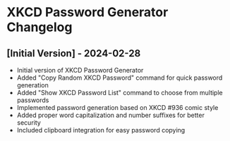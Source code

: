 # XKCD Password Generator Changelog

## [Initial Version] - 2024-02-28

- Initial version of XKCD Password Generator
- Added "Copy Random XKCD Password" command for quick password generation
- Added "Show XKCD Password List" command to choose from multiple passwords
- Implemented password generation based on XKCD #936 comic style
- Added proper word capitalization and number suffixes for better security
- Included clipboard integration for easy password copying 